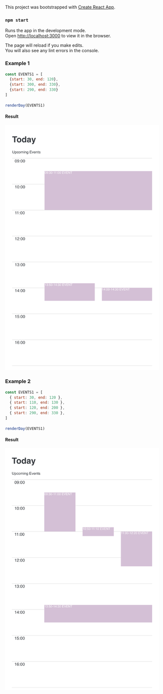 This project was bootstrapped with [Create React App](https://github.com/facebook/create-react-app).

### `npm start`

Runs the app in the development mode.<br>
Open [http://localhost:3000](http://localhost:3000) to view it in the browser.

The page will reload if you make edits.<br>
You will also see any lint errors in the console.


### Example 1

```js
const EVENTS1 = [
  {start: 30, end: 120}, 
  {start: 300, end: 330}, 
  {start: 290, end: 330}
]

renderDay(EVENTS1)
```
#### Result

<img src="/images/events%20example%201.png" width="500">


### Example 2

```js
const EVENTS1 = [
  { start: 30, end: 120 },
  { start: 110, end: 130 },
  { start: 120, end: 200 },
  { start: 290, end: 330 },
]

renderDay(EVENTS1)
```
#### Result

<img src="/images/events%20example%202.png" width="500">
